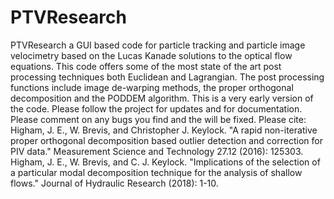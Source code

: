 # PTVResearch
PTVResearch a GUI based code for particle tracking and particle image velocimetry based on the Lucas Kanade solutions to the optical flow equations. This code offers some of the most state of the art post processing techniques both Euclidean and Lagrangian. The post processing functions include image de-warping methods, the proper orthogonal decomposition and the PODDEM algorithm. This is a very early version of the code. Please follow the project for updates and for documentation. 
Please comment on any bugs you find and the will be fixed. 
Please cite: 
Higham, J. E., W. Brevis, and Christopher J. Keylock. "A rapid non-iterative proper orthogonal decomposition based outlier detection and correction for PIV data." Measurement Science and Technology 27.12 (2016): 125303. 
Higham, J. E., W. Brevis, and C. J. Keylock. "Implications of the selection of a particular modal decomposition technique for the analysis of shallow flows." Journal of Hydraulic Research (2018): 1-10.
